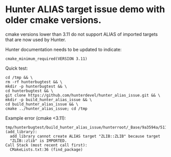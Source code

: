 Hunter ALIAS target issue demo with older cmake versions.
===

cmake versions lower than 3.11 do not support ALIAS of imported targets that are now used by Hunter. 

Hunter documentation needs to be updated to indicate:

```
cmake_minimum_required(VERSION 3.11)
```

Quick test:
```
cd /tmp && \
rm -rf hunterbugtest && \
mkdir -p hunterbugtest && \
cd hunterbugtest && \
git clone https://github.com/hunterdevel/hunter_alias_issue.git && \
mkdir -p build_hunter_alias_issue && \
cd build_hunter_alias_issue && \
cmake ../hunter_alias_issue; cd /tmp
```

Example error (cmake <3.11):
```
tmp/hunterbugtest/build_hunter_alias_issue/hunterroot/_Base/9a3594a/511a137/48401e9/Install/lib/cmake/ZLIB/ZLIBConfig.cmake:36 (add_library):
  add_library cannot create ALIAS target "ZLIB::ZLIB" because target
  "ZLIB::zlib" is IMPORTED.
Call Stack (most recent call first):
  CMakeLists.txt:36 (find_package)
```
